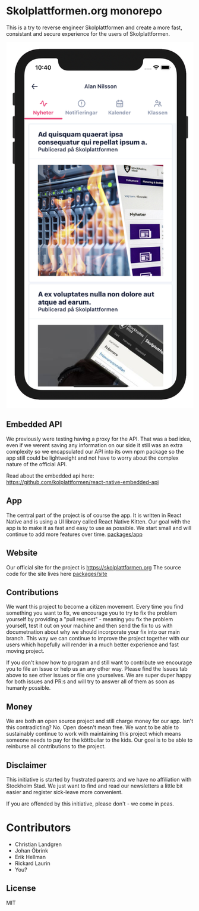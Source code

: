 # Skolplattformen.org monorepo

This is a try to reverse engineer Skolplattformen and create a more fast, consistant and secure experience for the users of Skolplattformen.

![packages/site/assets/img/banner/mockup.png](packages/site/assets/img/banner/mockup.png)

## Embedded API
We previously were testing having a proxy for the API. That was a bad idea, even if we werent saving any information on our side it still was an extra complexity so we encapsulated our API into its own npm package so the app still could be lightweight and not have to worry about the complex nature of the official API. 

Read about the embedded api here: https://github.com/kolplattformen/react-native-embedded-api

## App
The central part of the project is of course the app. It is written in React Native and is using a UI library called React Native Kitten. Our goal with the app is to make it as fast and easy to use as possible. We start small and will continue to add more features over time.
[packages/app](packages/app)

## Website
Our official site for the project is https://skolplattformen.org 
The source code for the site lives here [packages/site](packages/site)

## Contributions
We want this project to become a citizen movement. Every time you find something you want to fix, we encourage you to try to fix the problem yourself by providing a "pull request" - meaning you fix the problem yourself, test it out on your machine and then send the fix to us with documetnation about why we should incorporate your fix into our main branch. This way we can continue to improve the project together with our users which hopefully will render in a much better experience and fast moving project. 

If you don't know how to program and still want to contribute we encourage you to file an Issue or help us an any other way. Please find the Issues tab above to see other issues or file one yourselves. We are super duper happy for both issues and PR:s and will try to answer all of them as soon as humanly possible.

## Money
We are both an open source project and still charge money for our app. Isn't this contradicting? No. Open doesn't mean free. We want to be able to sustainably continue to work with maintaining this project which means someone needs to pay for the köttbullar to the kids. Our goal is to be able to reinburse all contributions to the project.

## Disclaimer
This initiative is started by frustrated parents and we have no affiliation with Stockholm Stad. We just want to find and read our newsletters a little bit easier and register sick-leave more convenient.

If you are offended by this initiative, please don't - we come in peas.

# Contributors
- Christian Landgren
- Johan Öbrink
- Erik Hellman
- Rickard Laurin
- You?


## License

MIT
